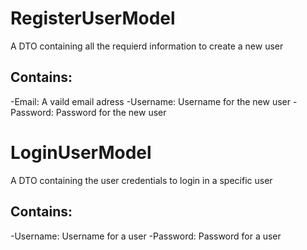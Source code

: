 # RegisterUserModel
A DTO containing all the requierd information to create a new user

## Contains: 
-Email: A vaild email adress
-Username: Username for the new user
-Password: Password for the new user


# LoginUserModel
A DTO containing the user credentials to login in a specific user

## Contains: 

-Username: Username for a user
-Password: Password for a user

